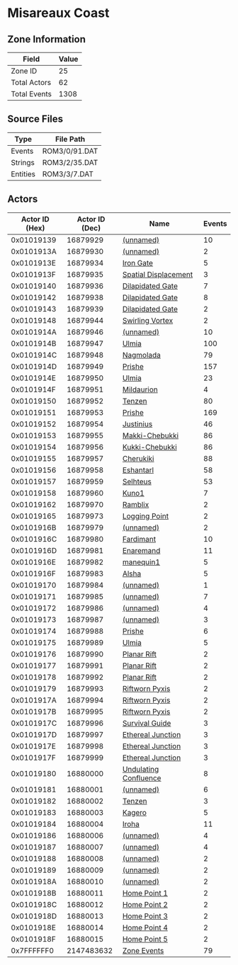 # Misareaux Coast

## Zone Information

| Field        |   Value |
|--------------|---------|
| Zone ID      |      25 |
| Total Actors |      62 |
| Total Events |    1308 |

## Source Files

| Type     | File Path     |
|----------|---------------|
| Events   | ROM3/0/91.DAT |
| Strings  | ROM3/2/35.DAT |
| Entities | ROM3/3/7.DAT  |

## Actors

| Actor ID (Hex)   |   Actor ID (Dec) | Name                                                                 |   Events |
|------------------|------------------|----------------------------------------------------------------------|----------|
| 0x01019139       |         16879929 | [(unnamed)](./16879929.md)                                           |       10 |
| 0x0101913A       |         16879930 | [(unnamed)](./16879930.md)                                           |        2 |
| 0x0101913E       |         16879934 | [Iron Gate](./16879934%20-%20Iron%20Gate.md)                         |        5 |
| 0x0101913F       |         16879935 | [Spatial Displacement](./16879935%20-%20Spatial%20Displacement.md)   |        3 |
| 0x01019140       |         16879936 | [Dilapidated Gate](./16879936%20-%20Dilapidated%20Gate.md)           |        7 |
| 0x01019142       |         16879938 | [Dilapidated Gate](./16879938%20-%20Dilapidated%20Gate.md)           |        8 |
| 0x01019143       |         16879939 | [Dilapidated Gate](./16879939%20-%20Dilapidated%20Gate.md)           |        2 |
| 0x01019148       |         16879944 | [Swirling Vortex](./16879944%20-%20Swirling%20Vortex.md)             |        2 |
| 0x0101914A       |         16879946 | [(unnamed)](./16879946.md)                                           |       10 |
| 0x0101914B       |         16879947 | [Ulmia](./16879947%20-%20Ulmia.md)                                   |      100 |
| 0x0101914C       |         16879948 | [Nagmolada](./16879948%20-%20Nagmolada.md)                           |       79 |
| 0x0101914D       |         16879949 | [Prishe](./16879949%20-%20Prishe.md)                                 |      157 |
| 0x0101914E       |         16879950 | [Ulmia](./16879950%20-%20Ulmia.md)                                   |       23 |
| 0x0101914F       |         16879951 | [Mildaurion](./16879951%20-%20Mildaurion.md)                         |        4 |
| 0x01019150       |         16879952 | [Tenzen](./16879952%20-%20Tenzen.md)                                 |       80 |
| 0x01019151       |         16879953 | [Prishe](./16879953%20-%20Prishe.md)                                 |      169 |
| 0x01019152       |         16879954 | [Justinius](./16879954%20-%20Justinius.md)                           |       46 |
| 0x01019153       |         16879955 | [Makki-Chebukki](./16879955%20-%20Makki-Chebukki.md)                 |       86 |
| 0x01019154       |         16879956 | [Kukki-Chebukki](./16879956%20-%20Kukki-Chebukki.md)                 |       86 |
| 0x01019155       |         16879957 | [Cherukiki](./16879957%20-%20Cherukiki.md)                           |       88 |
| 0x01019156       |         16879958 | [Eshantarl](./16879958%20-%20Eshantarl.md)                           |       58 |
| 0x01019157       |         16879959 | [Selhteus](./16879959%20-%20Selhteus.md)                             |       53 |
| 0x01019158       |         16879960 | [Kuno1](./16879960%20-%20Kuno1.md)                                   |        7 |
| 0x01019162       |         16879970 | [Ramblix](./16879970%20-%20Ramblix.md)                               |        2 |
| 0x01019165       |         16879973 | [Logging Point](./16879973%20-%20Logging%20Point.md)                 |        2 |
| 0x0101916B       |         16879979 | [(unnamed)](./16879979.md)                                           |        2 |
| 0x0101916C       |         16879980 | [Fardimant](./16879980%20-%20Fardimant.md)                           |       10 |
| 0x0101916D       |         16879981 | [Enaremand](./16879981%20-%20Enaremand.md)                           |       11 |
| 0x0101916E       |         16879982 | [manequin1](./16879982%20-%20manequin1.md)                           |        5 |
| 0x0101916F       |         16879983 | [Alsha](./16879983%20-%20Alsha.md)                                   |        5 |
| 0x01019170       |         16879984 | [(unnamed)](./16879984.md)                                           |        1 |
| 0x01019171       |         16879985 | [(unnamed)](./16879985.md)                                           |        7 |
| 0x01019172       |         16879986 | [(unnamed)](./16879986.md)                                           |        4 |
| 0x01019173       |         16879987 | [(unnamed)](./16879987.md)                                           |        3 |
| 0x01019174       |         16879988 | [Prishe](./16879988%20-%20Prishe.md)                                 |        6 |
| 0x01019175       |         16879989 | [Ulmia](./16879989%20-%20Ulmia.md)                                   |        5 |
| 0x01019176       |         16879990 | [Planar Rift](./16879990%20-%20Planar%20Rift.md)                     |        2 |
| 0x01019177       |         16879991 | [Planar Rift](./16879991%20-%20Planar%20Rift.md)                     |        2 |
| 0x01019178       |         16879992 | [Planar Rift](./16879992%20-%20Planar%20Rift.md)                     |        2 |
| 0x01019179       |         16879993 | [Riftworn Pyxis](./16879993%20-%20Riftworn%20Pyxis.md)               |        2 |
| 0x0101917A       |         16879994 | [Riftworn Pyxis](./16879994%20-%20Riftworn%20Pyxis.md)               |        2 |
| 0x0101917B       |         16879995 | [Riftworn Pyxis](./16879995%20-%20Riftworn%20Pyxis.md)               |        2 |
| 0x0101917C       |         16879996 | [Survival Guide](./16879996%20-%20Survival%20Guide.md)               |        3 |
| 0x0101917D       |         16879997 | [Ethereal Junction](./16879997%20-%20Ethereal%20Junction.md)         |        3 |
| 0x0101917E       |         16879998 | [Ethereal Junction](./16879998%20-%20Ethereal%20Junction.md)         |        3 |
| 0x0101917F       |         16879999 | [Ethereal Junction](./16879999%20-%20Ethereal%20Junction.md)         |        3 |
| 0x01019180       |         16880000 | [Undulating Confluence](./16880000%20-%20Undulating%20Confluence.md) |        8 |
| 0x01019181       |         16880001 | [(unnamed)](./16880001.md)                                           |        6 |
| 0x01019182       |         16880002 | [Tenzen](./16880002%20-%20Tenzen.md)                                 |        3 |
| 0x01019183       |         16880003 | [Kagero](./16880003%20-%20Kagero.md)                                 |        5 |
| 0x01019184       |         16880004 | [Iroha](./16880004%20-%20Iroha.md)                                   |       11 |
| 0x01019186       |         16880006 | [(unnamed)](./16880006.md)                                           |        4 |
| 0x01019187       |         16880007 | [(unnamed)](./16880007.md)                                           |        4 |
| 0x01019188       |         16880008 | [(unnamed)](./16880008.md)                                           |        2 |
| 0x01019189       |         16880009 | [(unnamed)](./16880009.md)                                           |        2 |
| 0x0101918A       |         16880010 | [(unnamed)](./16880010.md)                                           |        2 |
| 0x0101918B       |         16880011 | [Home Point 1](./16880011%20-%20Home%20Point%201.md)                 |        2 |
| 0x0101918C       |         16880012 | [Home Point 2](./16880012%20-%20Home%20Point%202.md)                 |        2 |
| 0x0101918D       |         16880013 | [Home Point 3](./16880013%20-%20Home%20Point%203.md)                 |        2 |
| 0x0101918E       |         16880014 | [Home Point 4](./16880014%20-%20Home%20Point%204.md)                 |        2 |
| 0x0101918F       |         16880015 | [Home Point 5](./16880015%20-%20Home%20Point%205.md)                 |        2 |
| 0x7FFFFFF0       |       2147483632 | [Zone Events](./Zone%20Events.md)                                    |       79 |